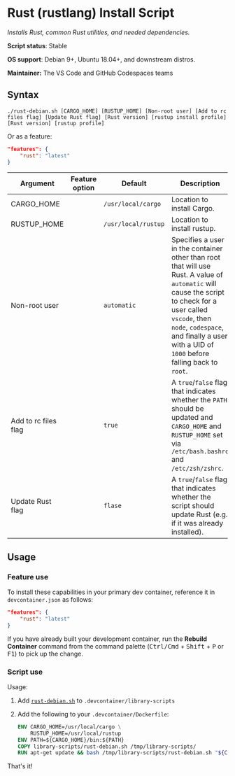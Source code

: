 # Rust (rustlang) Install Script

*Installs Rust, common Rust utilities, and needed dependencies.*

**Script status**: Stable

**OS support**: Debian 9+, Ubuntu 18.04+, and downstream distros.

**Maintainer:** The VS Code and GitHub Codespaces teams

## Syntax

```text
./rust-debian.sh [CARGO_HOME] [RUSTUP_HOME] [Non-root user] [Add to rc files flag] [Update Rust flag] [Rust version] [rustup install profile] [Rust version] [rustup profile]
```

Or as a feature:

```json
"features": {
    "rust": "latest"
}
```

|Argument|Feature option|Default|Description|
|--------|--------------|-------|-----------|
|CARGO_HOME| |`/usr/local/cargo`| Location to install Cargo. |
|RUSTUP_HOME| |`/usr/local/rustup`| Location to install rustup. |
|Non-root user| |`automatic`| Specifies a user in the container other than root that will use Rust. A value of `automatic` will cause the script to check for a user called `vscode`, then `node`, `codespace`, and finally a user with a UID of `1000` before falling back to `root`. |
| Add to rc files flag | |`true` | A `true`/`false` flag that indicates whether the `PATH` should be updated and `CARGO_HOME` and `RUSTUP_HOME` set via `/etc/bash.bashrc` and `/etc/zsh/zshrc`. |
| Update Rust flag | |`flase` | A `true`/`false` flag that indicates whether the script should update Rust (e.g. if it was already installed). |

## Usage

### Feature use

To install these capabilities in your primary dev container, reference it in `devcontainer.json` as follows:

```json
"features": {
    "rust": "latest"
}
```

If you have already built your development container, run the **Rebuild Container** command from the command palette (<kbd>Ctrl/Cmd</kbd> + <kbd>Shift</kbd> + <kbd>P</kbd> or <kbd>F1</kbd>) to pick up the change.

### Script use

Usage:

1. Add [`rust-debian.sh`](../rust-debian.sh) to `.devcontainer/library-scripts`

2. Add the following to your `.devcontainer/Dockerfile`:

    ```Dockerfile
    ENV CARGO_HOME=/usr/local/cargo \
        RUSTUP_HOME=/usr/local/rustup
    ENV PATH=${CARGO_HOME}/bin:${PATH}
    COPY library-scripts/rust-debian.sh /tmp/library-scripts/
    RUN apt-get update && bash /tmp/library-scripts/rust-debian.sh "${CARGO_HOME}" "${RUSTUP_HOME}"
    ```

That's it!
